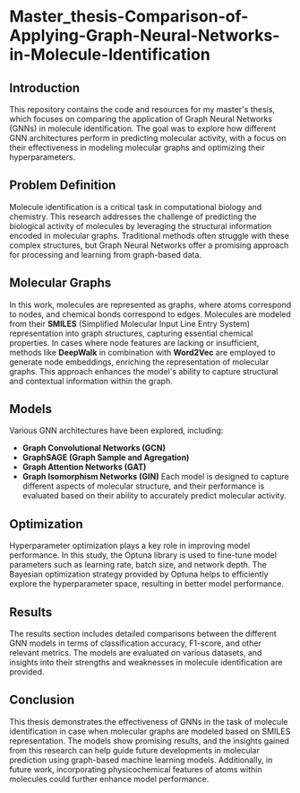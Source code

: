 # Master_thesis-Comparison-of-Applying-Graph-Neural-Networks-in-Molecule-Identification

## Introduction
This repository contains the code and resources for my master's thesis, which focuses on comparing the application of Graph Neural Networks (GNNs) in molecule identification. The goal was to explore how different GNN architectures perform in predicting molecular activity, with a focus on their effectiveness in modeling molecular graphs and optimizing their hyperparameters.

## Problem Definition
Molecule identification is a critical task in computational biology and chemistry. This research addresses the challenge of predicting the biological activity of molecules by leveraging the structural information encoded in molecular graphs. Traditional methods often struggle with these complex structures, but Graph Neural Networks offer a promising approach for processing and learning from graph-based data.

## Molecular Graphs
In this work, molecules are represented as graphs, where atoms correspond to nodes, and chemical bonds correspond to edges. Molecules are modeled from their **SMILES** (Simplified Molecular Input Line Entry System) representation into graph structures, capturing essential chemical properties. In cases where node features are lacking or insufficient, methods like **DeepWalk** in combination with **Word2Vec** are employed to generate node embeddings, enriching the representation of molecular graphs. This approach enhances the model's ability to capture structural and contextual information within the graph.

## Models
Various GNN architectures have been explored, including:
- **Graph Convolutional Networks (GCN)**
- **GraphSAGE (Graph Sample and Agregation)**
- **Graph Attention Networks (GAT)**
- **Graph Isomorphism Networks (GIN)**
Each model is designed to capture different aspects of molecular structure, and their performance is evaluated based on their ability to accurately predict molecular activity.

## Optimization
Hyperparameter optimization plays a key role in improving model performance. In this study, the Optuna library is used to fine-tune model parameters such as learning rate, batch size, and network depth. The Bayesian optimization strategy provided by Optuna helps to efficiently explore the hyperparameter space, resulting in better model performance.

## Results
The results section includes detailed comparisons between the different GNN models in terms of classification accuracy, F1-score, and other relevant metrics. The models are evaluated on various datasets, and insights into their strengths and weaknesses in molecule identification are provided.

## Conclusion
This thesis demonstrates the effectiveness of GNNs in the task of molecule identification in case when molecular graphs are modeled based on SMILES representation. The models show promising results, and the insights gained from this research can help guide future developments in molecular prediction using graph-based machine learning models. Additionally, in future work, incorporating physicochemical features of atoms within molecules could further enhance model performance.
